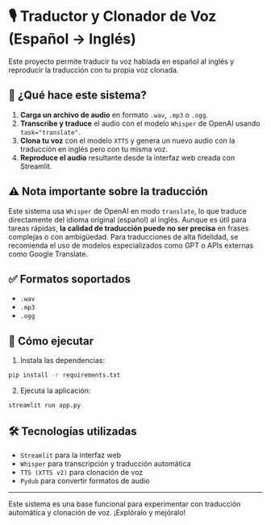 # 🎙️ Traductor y Clonador de Voz (Español → Inglés)

Este proyecto permite traducir tu voz hablada en español al inglés y reproducir la traducción con tu propia voz clonada.

## 🧠 ¿Qué hace este sistema?
1. **Carga un archivo de audio** en formato `.wav`, `.mp3` o `.ogg`.
2. **Transcribe y traduce** el audio con el modelo `Whisper` de OpenAI usando `task="translate"`.
3. **Clona tu voz** con el modelo `XTTS` y genera un nuevo audio con la traducción en inglés pero con tu misma voz.
4. **Reproduce el audio** resultante desde la interfaz web creada con Streamlit.

## ⚠️ Nota importante sobre la traducción
Este sistema usa `Whisper` de OpenAI en modo `translate`, lo que traduce directamente del idioma original (español) al inglés. Aunque es útil para tareas rápidas, **la calidad de traducción puede no ser precisa** en frases complejas o con ambigüedad. Para traducciones de alta fidelidad, se recomienda el uso de modelos especializados como GPT o APIs externas como Google Translate.

## ✅ Formatos soportados
- `.wav`
- `.mp3`
- `.ogg`

## 🚀 Cómo ejecutar
1. Instala las dependencias:
```bash
pip install -r requirements.txt
```

2. Ejecuta la aplicación:
```bash
streamlit run app.py
```

## 🛠️ Tecnologías utilizadas
- `Streamlit` para la interfaz web
- `Whisper` para transcripción y traducción automática
- `TTS (XTTS v2)` para clonación de voz
- `Pydub` para convertir formatos de audio

---

Este sistema es una base funcional para experimentar con traducción automática y clonación de voz. ¡Explóralo y mejóralo!